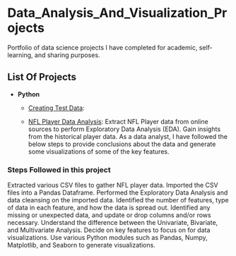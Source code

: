 # Data_Analysis_And_Visualization_Projects
Portfolio of data science projects I have completed for academic, self-learning, and sharing purposes.

## List Of Projects

  - **Python**
    - [Creating Test Data](https://github.com/j-t-stefanic/Generating-Test-Data-With-Faker-):
   
    - [NFL Player Data Analysis](https://github.com/j-t-stefanic/NFL-Player-Data-Analysis): Extract NFL Player data from online sources to perform Exploratory Data Analysis (EDA). Gain insights from the historical player data. As a data analyst, I have followed the below steps to provide conclusions about the data and generate some visualizations of some of the key features.


### Steps Followed in this project
Extracted various CSV files to gather NFL player data.
Imported the CSV files into a Pandas Dataframe.
Performed the Exploratory Data Analysis and data cleansing on the imported data.
Identified the number of features, type of data in each feature, and how the data is spread out. 
Identified any missing or unexpected data, and update or drop columns and/or rows necessary. 
Understand the difference between the Univariate, Bivariate, and Multivariate Analysis.
Decide on key features to focus on for data visualizations.
Use various Python modules such as Pandas, Numpy, Matplotlib, and Seaborn to generate visualizations.

